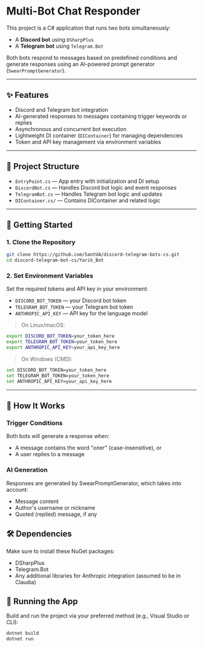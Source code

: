 # Multi-Bot Chat Responder

This project is a C# application that runs two bots simultaneously:
- A **Discord bot** using `DSharpPlus`
- A **Telegram bot** using `Telegram.Bot`

Both bots respond to messages based on predefined conditions and generate responses using an AI-powered prompt generator (`SwearPromptGenerator`).

---

## ✨ Features

- Discord and Telegram bot integration
- AI-generated responses to messages containing trigger keywords or replies
- Asynchronous and concurrent bot execution
- Lightweight DI container (`DIContainer`) for managing dependencies
- Token and API key management via environment variables

---

## 📁 Project Structure
- `EntryPoint.cs` — App entry with initialization and DI setup
- `DiscordBot.cs` — Handles Discord bot logic and event responses
- `TelegramBot.cs` — Handles Telegram bot logic and updates
- `DIContainer.cs/` — Contains DIContainer and related logic

---

## 🚀 Getting Started

### 1. Clone the Repository

```bash
git clone https://github.com/5antUA/discord-telegram-bots-cs.git
cd discord-telegram-bot-cs/Yarik_Bot
```

### 2. Set Environment Variables
Set the required tokens and API key in your environment:

- `DISCORD_BOT_TOKEN` — your Discord bot token
- `TELEGRAM_BOT_TOKEN` — your Telegram bot token
- `ANTHROPIC_API_KEY` — API key for the language model

> On Linux/macOS:
```bash
export DISCORD_BOT_TOKEN=your_token_here
export TELEGRAM_BOT_TOKEN=your_token_here
export ANTHROPIC_API_KEY=your_api_key_here
```
> On Windows (CMD):
```bash
set DISCORD_BOT_TOKEN=your_token_here
set TELEGRAM_BOT_TOKEN=your_token_here
set ANTHROPIC_API_KEY=your_api_key_here
```

---

## 🧠 How It Works
### Trigger Conditions
Both bots will generate a response when:

- A message contains the word "олег" (case-insensitive), or
- A user replies to a message

### AI Generation
Responses are generated by SwearPromptGenerator, which takes into account:

- Message content
- Author's username or nickname
- Quoted (replied) message, if any

## 🛠 Dependencies
Make sure to install these NuGet packages:

- DSharpPlus
- Telegram.Bot
- Any additional libraries for Anthropic integration (assumed to be in Claudia)

## 🔄 Running the App
Build and run the project via your preferred method (e.g., Visual Studio or CLI):
```bash
dotnet build
dotnet run
```

